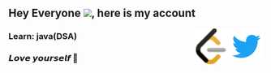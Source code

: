 ## Hey Everyone  <img src="https://github.com/TheDudeThatCode/TheDudeThatCode/blob/master/Assets/Hi.gif" height="25px">, here is my account

<!-- my twitter -->
<a href="https://twitter.com/Vanshika2063">
  <img align="right" width="70px" src="twitter.png"  />
</a>

<!-- my instagram -->
<!--<a href="https://www.instagram.com/viroopaksh_utrayak/">
  <img align="right" width="70px" src="instagram.png"  />
</a>-->

<!-- leetCode -->
<a href="https://leetcode.com/viroopaksh_utrayak/">
  <img align="right" width="70px" src="leetcode.svg"  />
</a>

<h3> Learn: java(DSA)<h3/>
<h3> 𝙇𝙤𝙫𝙚 𝙮𝙤𝙪𝙧𝙨𝙚𝙡𝙛 🌺 <h3/>

